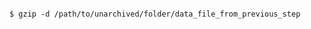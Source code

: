 <!-- usedin: [ _includes/_inlines/AddOns/common/database-backups/database-backups_redis.md] -->

```

$ gzip -d /path/to/unarchived/folder/data_file_from_previous_step

```
